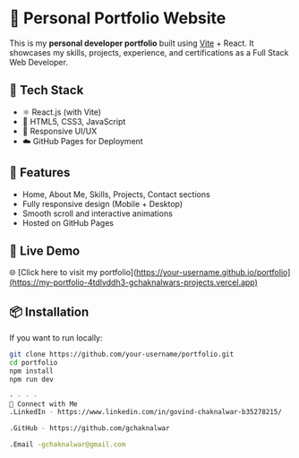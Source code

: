 # 🚀 Personal Portfolio Website

This is my **personal developer portfolio** built using [Vite](https://vitejs.dev/) + React. It showcases my skills, projects, experience, and certifications as a Full Stack Web Developer.

## 🔧 Tech Stack

- ⚛️ React.js (with Vite)
- 💅 HTML5, CSS3, JavaScript
- 🎨 Responsive UI/UX
- ☁️ GitHub Pages for Deployment

## 📂 Features

- Home, About Me, Skills, Projects, Contact sections
- Fully responsive design (Mobile + Desktop)
- Smooth scroll and interactive animations
- Hosted on GitHub Pages

## 🚀 Live Demo

🌐 [Click here to visit my portfolio](https://your-username.github.io/portfolio](https://my-portfolio-4tdlvddh3-gchaknalwars-projects.vercel.app)

## 📦 Installation

If you want to run locally:

```bash
git clone https://github.com/your-username/portfolio.git
cd portfolio
npm install
npm run dev

- - - -
🤝 Connect with Me
.LinkedIn - https://www.linkedin.com/in/govind-chaknalwar-b35278215/

.GitHub - https://github.com/gchaknalwar

.Email -gchaknalwar@gmail.com
